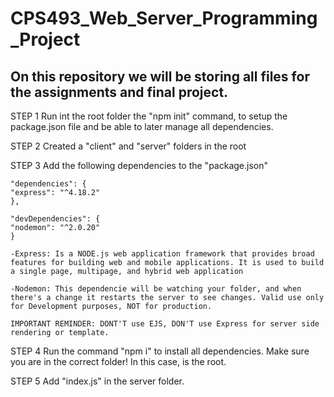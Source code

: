 # CPS493_Web_Server_Programming_Project
## On this repository we will be storing all files for the assignments and final project.

STEP 1
    Run int the root folder the "npm init" command, to setup the package.json file and be able to later manage all dependencies. 

STEP 2
    Created a "client" and "server" folders in the root 

STEP 3
    Add the following dependencies to the "package.json"

    "dependencies": {
    "express": "^4.18.2"
    },

    "devDependencies": {
    "nodemon": "^2.0.20"
    }

    -Express: Is a NODE.js web application framework that provides broad features for building web and mobile applications. It is used to build a single page, multipage, and hybrid web application

    -Nodemon: This dependencie will be watching your folder, and when there's a change it restarts the server to see changes. Valid use only for Development purposes, NOT for production. 

    IMPORTANT REMINDER: DONT'T use EJS, DON'T use Express for server side rendering or template.

STEP 4
    Run the command "npm i" to install all dependencies.
    Make sure you are in the correct folder! In this case, is the root. 


STEP 5
    Add "index.js" in the server folder. 

